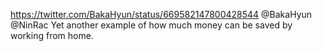 https://twitter.com/BakaHyun/status/669582147800428544 @BakaHyun @NinRac Yet another example of how much money can be saved by working from home.
